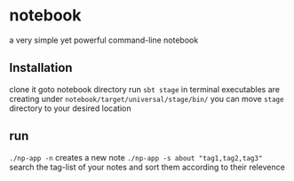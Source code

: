 notebook
========

a very simple yet powerful command-line notebook

Installation
------------
clone it
goto notebook directory
run `sbt stage` in terminal
executables are creating under `notebook/target/universal/stage/bin/`
you can move `stage` directory to your desired location

run
---
`./np-app -n` creates a new note
`./np-app -s about "tag1,tag2,tag3"` search the tag-list of your notes and sort them according to their relevence
